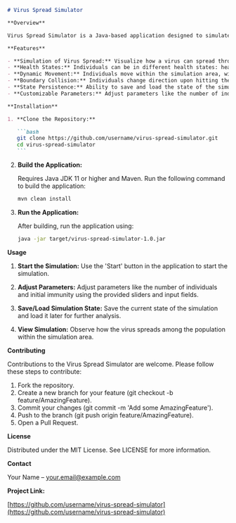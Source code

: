 ````markdown
# Virus Spread Simulator

**Overview**

Virus Spread Simulator is a Java-based application designed to simulate the spread of a virus in a population. This application provides a visual representation of how individuals in a population move and interact, and how these interactions can lead to the spread of a virus. It includes features such as different health states for individuals (healthy, no symptoms, symptoms, immune) and dynamic movement of individuals within a simulated environment.

**Features**

- **Simulation of Virus Spread:** Visualize how a virus can spread through a population over time.
- **Health States:** Individuals can be in different health states: healthy, showing no symptoms, showing symptoms, or immune.
- **Dynamic Movement:** Individuals move within the simulation area, with their movement patterns affecting the spread of the virus.
- **Boundary Collision:** Individuals change direction upon hitting the boundaries of the simulation area.
- **State Persistence:** Ability to save and load the state of the simulation for future analysis.
- **Customizable Parameters:** Adjust parameters like the number of individuals, infection radius, and initial immunity.

**Installation**

1. **Clone the Repository:**

   ```bash
   git clone https://github.com/username/virus-spread-simulator.git
   cd virus-spread-simulator
   ```
````

2. **Build the Application:**

   Requires Java JDK 11 or higher and Maven. Run the following command to build the application:

   ```bash
   mvn clean install
   ```

3. **Run the Application:**

   After building, run the application using:

   ```bash
   java -jar target/virus-spread-simulator-1.0.jar
   ```

**Usage**

1. **Start the Simulation:**
   Use the 'Start' button in the application to start the simulation.

2. **Adjust Parameters:**
   Adjust parameters like the number of individuals and initial immunity using the provided sliders and input fields.

3. **Save/Load Simulation State:**
   Save the current state of the simulation and load it later for further analysis.

4. **View Simulation:**
   Observe how the virus spreads among the population within the simulation area.

**Contributing**

Contributions to the Virus Spread Simulator are welcome. Please follow these steps to contribute:

1. Fork the repository.
2. Create a new branch for your feature (git checkout -b feature/AmazingFeature).
3. Commit your changes (git commit -m 'Add some AmazingFeature').
4. Push to the branch (git push origin feature/AmazingFeature).
5. Open a Pull Request.

**License**

Distributed under the MIT License. See LICENSE for more information.

**Contact**

Your Name – your.email@example.com

**Project Link:**

[https://github.com/username/virus-spread-simulator](https://github.com/username/virus-spread-simulator)

```

```
